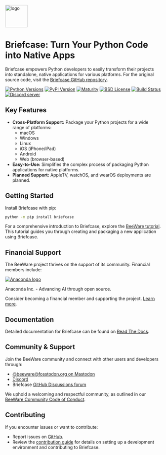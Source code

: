 [<img src="https://beeware.org/project/briefcase/briefcase.png" width="72" alt="logo" />](https://beeware.org/briefcase)

# Briefcase: Turn Your Python Code into Native Apps

Briefcase empowers Python developers to easily transform their projects into standalone, native applications for various platforms. For the original source code, visit the [Briefcase GitHub repository](https://github.com/beeware/briefcase).

[![Python Versions](https://img.shields.io/pypi/pyversions/briefcase.svg)](https://pypi.python.org/pypi/briefcase)
[![PyPI Version](https://img.shields.io/pypi/v/briefcase.svg)](https://pypi.python.org/pypi/briefcase)
[![Maturity](https://img.shields.io/pypi/status/briefcase.svg)](https://pypi.python.org/pypi/briefcase)
[![BSD License](https://img.shields.io/pypi/l/briefcase.svg)](https://github.com/beeware/briefcase/blob/main/LICENSE)
[![Build Status](https://github.com/beeware/briefcase/workflows/CI/badge.svg?branch=main)](https://github.com/beeware/briefcase/actions)
[![Discord server](https://img.shields.io/discord/836455665257021440?label=Discord%20Chat&logo=discord&style=plastic)](https://beeware.org/bee/chat/)

## Key Features

*   **Cross-Platform Support:** Package your Python projects for a wide range of platforms:
    *   macOS
    *   Windows
    *   Linux
    *   iOS (iPhone/iPad)
    *   Android
    *   Web (browser-based)
*   **Easy-to-Use:**  Simplifies the complex process of packaging Python applications for native platforms.
*   **Planned Support:** AppleTV, watchOS, and wearOS deployments are planned.

## Getting Started

Install Briefcase with pip:

```bash
python -m pip install briefcase
```

For a comprehensive introduction to Briefcase, explore the [BeeWare tutorial](https://docs.beeware.org). This tutorial guides you through creating and packaging a new application using Briefcase.

## Financial Support

The BeeWare project thrives on the support of its community. Financial members include:

[![Anaconda logo](https://beeware.org/community/members/anaconda/anaconda-large.png)](https://anaconda.com/)

Anaconda Inc. - Advancing AI through open source.

Consider becoming a financial member and supporting the project. [Learn more](https://beeware.org/community/members/).

## Documentation

Detailed documentation for Briefcase can be found on [Read The Docs](https://briefcase.readthedocs.io).

## Community & Support

Join the BeeWare community and connect with other users and developers through:

*   [@beeware@fosstodon.org on Mastodon](https://fosstodon.org/@beeware)
*   [Discord](https://beeware.org/bee/chat/)
*   Briefcase [GitHub Discussions forum](https://github.com/beeware/briefcase/discussions)

We uphold a welcoming and respectful community, as outlined in our [BeeWare Community Code of Conduct](https://beeware.org/community/behavior/).

## Contributing

If you encounter issues or want to contribute:

*   Report issues on [GitHub](https://github.com/beeware/briefcase/issues).
*   Review the [contribution guide](https://briefcase.readthedocs.io/en/latest/how_to/contribute/index.html) for details on setting up a development environment and contributing to Briefcase.
